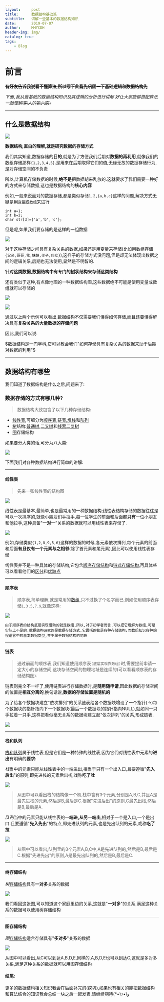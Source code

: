 ```yaml
---
layout:     post
title:      数据结构基础篇
subtitle:   讲解一些基本的数据结构知识
date:       2019-07-07
author:     MHYCDH
header-img: img/
catalog: true
tags:
    - Blog
---
```


# 前言

~~**有好友告诉我说看不懂算法,所以写下此篇先巩固一下基础逻辑和数据结构先**~~

$下面,我从最基础的数据结构知识及其逻辑的分析进行讲解$
$好让大家能够搭配算法一起理解$~~(男人的第六感)~~

***


## 什么是数据结构

![](https://github.com/MHYCDH/MHYCDH.github.io/blob/master/img/19-07-07/1.gif?raw=true)

**数据结构,直白的理解,就是研究数据的存储方式**

我们其实知道,数据存储的**目的**,就是为了方便我们后期对**数据的再利用**,就像我们的数组存储那样`{1,2,3,4,5}`.是用来在后期取得它们的值,无缘无故的数据存储行为,是对存储空间的不负责

所以,计算机存储数据的时候,**绝不是**把数据胡来乱放的.这就要求了我们需要一种好的方式来存储数据,这也是数据结构的**核心内容**

例如,一般来说面对的数据存储,都是类似存储`1,2,{a,b,c}`这样的问题,解决方式无疑是用`变量`或`数组`来进行

```
int a=1;
int b=2;
char str[3]={'a','b','c'};
```
但是呢,如果我们要存储的是这样的一组数据

![](https://github.com/MHYCDH/MHYCDH.github.io/blob/master/img/19-07-07/2.jpeg?raw=true)

对于这种存储之间具有复杂关系的数据,如果还是用变量来存储(比如用数组存储`{父亲,哥哥,我,妹妹,侄子,侄女}`),这样子的存储方式没问题,但是却无法体现出数据之间的逻辑关系,后期也无法使用,显然是不明智的.

**针对这类数据,数据结构中有专门的[树](https://www.cnblogs.com/lfalex0831/p/9687013.html)状结构来存储这类结构**

还有类似于这种,有点像地图的一种数据结构图,这些数据绝不可能是使用变量或数组就可以存储的

![](https://github.com/MHYCDH/MHYCDH.github.io/blob/master/img/19-07-07/3.png?raw=true)

![](https://github.com/MHYCDH/MHYCDH.github.io/blob/master/img/19-07-07/4.png?raw=true)

通过以上两个示例可以看出,数据结构不仅需要我们懂得如何存储,而且还要懂得解决具有**复杂关系的大量数据的存储问题**

因此,我们可以说:

$数据结构是一门学科,它可以教会我们"如何存储具有复杂关系的数据来助于后期对数据的利用"$

***

## 数据结构有哪些

我们知道了数据结构是什么之后,问题来了:

### 数据存储的方式有哪几种?

>数据结构大致包含了以下几种存储结构:

- [线性表](https://baike.baidu.com/item/%E7%BA%BF%E6%80%A7%E8%A1%A8),可细分为[顺序表](https://zh.wikipedia.org/wiki/%E9%A1%BA%E5%BA%8F%E8%A1%A8),[链表](https://zh.wikipedia.org/zh-hans/%E9%93%BE%E8%A1%A8),[堆栈](https://zh.wikipedia.org/zh-hans/%E9%93%BE%E8%A1%A8)和[队列](https://zh.wikipedia.org/wiki/%E9%98%9F%E5%88%97)
- [树](https://zh.wikipedia.org/wiki/%E6%A8%B9%E7%8B%80%E7%B5%90%E6%A7%8B)结构:[普通树](https://blog.csdn.net/littesss/article/details/73604731),[二叉树](https://plushunter.github.io/2017/07/19/%E6%95%B0%E6%8D%AE%E7%BB%93%E6%9E%84%E4%B8%8E%E7%AE%97%E6%B3%95%EF%BC%883%EF%BC%89%EF%BC%9A%E4%BA%8C%E5%8F%89%E6%A0%91/)和[线索二叉树](https://blog.csdn.net/u014492609/article/details/40477795)
- [图](https://www.jianshu.com/p/bce71b2bdbc8)存储结构

如果要分大类的话,可分为八大类:

![](https://github.com/MHYCDH/MHYCDH.github.io/blob/master/img/19-07-07/5.jpg?raw=true)

下面我们对各种数据结构进行简单的讲解:

***

#### 线性表

>先来一张线性表的结构图

![](https://github.com/MHYCDH/MHYCDH.github.io/blob/master/img/19-07-07/6.jpeg?raw=true)

线性表是最基本,最简单,也是最常用的一种数据结构;线性表结构存储的数据往往是可以一次排序的,就像小朋友们手拉手,每一位学生的前面和后面都**只有**一位小朋友和他拉手,这种具备"**一对一**"关系的数据就可以用线性表来存储了.

![](https://github.com/MHYCDH/MHYCDH.github.io/blob/master/img/19-07-07/8.png?raw=true)

例如,存储类似`{1,2,8,9,5,6}`这样的数据的时候,各元素依次排列,每个元素的前面和后面**有且仅有一个元素与之相邻**(除了首元素和尾元素),因此可以使用线性表存储

线性表并不是一种具体的存储结构,它包含[顺序存储结构](https://www.jianshu.com/p/bd075514108b)和[链式存储结构](https://blog.csdn.net/mynameishuangshuai/article/details/52682239),再具体些可以看看他们的[区分](https://blog.csdn.net/kangqianglong/article/details/79585551)和[优缺点](https://blog.csdn.net/qq_15037231/article/details/51901513)


***

#### 顺序表

>顺序表,简单理解,就是常用的[数组](https://zh.wikipedia.org/zh/%E6%95%B0%E7%BB%84),只不过换了个名字而已,例如使用顺序表存储`1,3,5,7,9`,就像这样:

![](https://github.com/MHYCDH/MHYCDH.github.io/blob/master/img/19-07-07/9.gif?raw=true)


`由于顺序表的结构底层实现借助的就是数组,所以,对于初学者而言,可以把它理解为数组,可是实际上不是的.数据结构研究的是数据存储方式,它囊括的都是各种存储结构;而数组知识各种编程语言中的基本数据类型,并不属于数据结构的范畴`

***

#### 链表

>通过前面的顺序表,我们知道使用顺序表`(底层实现靠数组)`时,需要提前申请一定大小的存储空间,这块存储空间的物理地址是连续的(可以看看顺序表的存储结构图).

链表则完全不一样了,使用链表进行存储数据时,是**随用随申请**,因此数据的存储空间的位置是**相互分离的**,换句话说,**数据的存储位置是随机的**

为了给各个数据块建立"依次排列"的关系链表给各个数据块增设了一个指针(->)每个数据块的指针指向下一个数据块(最后一个数据块的指针指向NULL),就如同一只手拉着一只手,这样把看似毫无关系的数据块建立起"依次排列"的关系,形成链表.

![](https://github.com/MHYCDH/MHYCDH.github.io/blob/master/img/19-07-07/10.gif?raw=true)

***

#### 栈和队列

[栈和队列](https://zh.wikipedia.org/wiki/%E5%A0%86%E6%A0%88)属于线性表,但是它们是一种特殊的线性表,因为它们对线性表中元素的**进出**有明确的**要求**:

$栈$当中的元素只能从线性表中的一端进出,相当于只有一个出入口,且要遵循"**先入后出**"的原则,即先进栈的元素后出栈,戏称**吃了吐**

![](https://github.com/MHYCDH/MHYCDH.github.io/blob/master/img/19-07-07/11.gif?raw=true)

>从图中可以看出栈的结构像一个桶,栈中含有3个元素,分别是A,B,C,并且A是最先进栈的元素,然后是B,最后是C.根据"先进后出"的原则,C最先出栈,然后是B,最后是A.

$队列$当中的元素只能从线性表的**一端进,从另一端出**,相对于一个是入口,一个是出口.且要遵循"**先入先出**"的特点,即先进队列的元素,也是先出队列的元素,戏称**吃了拉**

![](https://github.com/MHYCDH/MHYCDH.github.io/blob/master/img/19-07-07/12.gif?raw=true)

>从图中可以看出,队列里的3个元素A,B,C中,A是先进队列的,然后是B,最后是C.根据"先进先出"的原则,A是最先出队列的,然后是B,最后是C.

***

#### 树存储结构

$树$[存储结构](https://www.cnblogs.com/lfalex0831/p/9687013.html)具有**一对多**关系的数据

![](https://github.com/MHYCDH/MHYCDH.github.io/blob/master/img/19-07-07/2.jpeg?raw=true)

我们看回这张图,可以知道这个家庭里边的关系,这就是"**一对多**"的关系,满足这种关系的数据可以使用树存储结构

***

#### 图存储结构

$图$[存储结构](https://zhuanlan.zhihu.com/p/30343791)适合存储具有"**多对多**"关系的数据

![](https://github.com/MHYCDH/MHYCDH.github.io/blob/master/img/19-07-07/14.jpeg?raw=true)

从图中可以看出,从C可以到达A,B,D,E,同样的,A,B,D,E也可以到达C,这就是多对多关系,满足这种关系的数据就可以用图存储结构

#### 结尾:

更多的数据结构相关知识我会在后面补完的(~~挖坑~~),如果也有相关的能把数据结构和算法结合的知识我会总结一块之后一起发表,请继续期待(*•̀ㅂ•́)و
